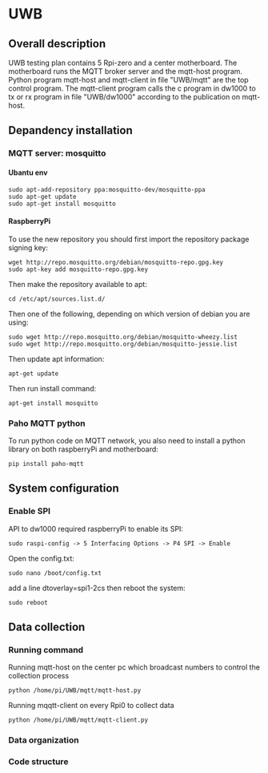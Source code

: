 # UWB
## Overall description
UWB testing plan contains 5 Rpi-zero and a center motherboard. The motherboard runs the MQTT broker server and the mqtt-host program. Python program mqtt-host and mqtt-client in file "UWB/mqtt" are the top control program. The mqtt-client program calls the c program in dw1000 to tx or rx program in file "UWB/dw1000" according to the publication on mqtt-host.

## Depandency installation
### MQTT server: mosquitto
#### Ubantu env

```
sudo apt-add-repository ppa:mosquitto-dev/mosquitto-ppa
sudo apt-get update
sudo apt-get install mosquitto
```

#### RaspberryPi
To use the new repository you should first import the repository package signing key:

```
wget http://repo.mosquitto.org/debian/mosquitto-repo.gpg.key
sudo apt-key add mosquitto-repo.gpg.key
```

Then make the repository available to apt:

```
cd /etc/apt/sources.list.d/
```

Then one of the following, depending on which version of debian you are using:

```
sudo wget http://repo.mosquitto.org/debian/mosquitto-wheezy.list
sudo wget http://repo.mosquitto.org/debian/mosquitto-jessie.list
```

Then update apt information:

```
apt-get update
```

Then run install command:

```
apt-get install mosquitto
```

### Paho MQTT python
To run python code on MQTT network, you also need to install a python library on both raspberryPi and motherboard:

```
pip install paho-mqtt
```

## System configuration
### Enable SPI
API to dw1000 required raspberryPi to enable its SPI:

```
sudo raspi-config -> 5 Interfacing Options -> P4 SPI -> Enable
```

Open the config.txt:

```
sudo nano /boot/config.txt
```

add a line dtoverlay=spi1-2cs
then reboot the system:

```
sudo reboot
```

## Data collection
### Running command
Running mqtt-host on the center pc which broadcast numbers to control the collection process
```
python /home/pi/UWB/mqtt/mqtt-host.py
```
Running mqqtt-client on every Rpi0 to collect data
```
python /home/pi/UWB/mqtt/mqtt-client.py
```
### Data organization
### Code structure

